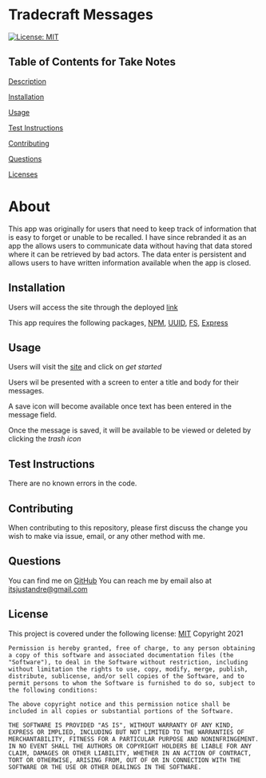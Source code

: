 
# Tradecraft Messages
[![License: MIT](https://img.shields.io/badge/License-MIT-yellow.svg)](https://opensource.org/licenses/MIT)
          
 ## Table of Contents for Take Notes
          
[Description](#About)
          
[Installation](#Installation)
          
[Usage](#Usage)
          
[Test Instructions](#Test)
          
[Contributing](#Contributing)
          
[Questions](#Questions)
          
[Licenses](#Licenses)
          
# About
This app was originally for users that need to keep track of information that is easy to forget or unable to be recalled. 
I have since rebranded it as an app the allows users to communicate data without having that data stored where it can be retrieved by bad actors. The data enter is persistent and allows users to have written information available when the app is closed.
## Installation
Users will access the site through the deployed [link](https://dashboard.heroku.com/apps/glacial-lowlands-01995)

This app requires the following packages, [NPM](https://docs.npmjs.com/cli/v6/commands/npm-install), [UUID](https://www.npmjs.com/package/uuid), [FS](https://www.npmjs.com/package/file-system), [Express](https://www.npmjs.com/package/express)

## Usage
Users will visit the [site](https://dashboard.heroku.com/apps/glacial-lowlands-01995) and click on *get started* 

Users wil be presented with a screen to enter a title and body for their messages.

A save icon will become available once text has been entered in the message field.

Once the message is saved, it will be available to be viewed or deleted by clicking the *trash icon*

## Test Instructions
There are no known errors in the code.
          
          
## Contributing
When contributing to this repository, please first discuss the change you wish to make via issue, email, or any other method with me.
          
## Questions
You can find me on [GitHub](https://www.github.com/AndreDiop) 
You can reach me by email also at itsjustandre@gmail.com
## License
This project is covered under the following 
license:
[MIT](https://opensource.org/licenses/MIT)
Copyright 2021

    Permission is hereby granted, free of charge, to any person obtaining a copy of this software and associated documentation files (the "Software"), to deal in the Software without restriction, including without limitation the rights to use, copy, modify, merge, publish, distribute, sublicense, and/or sell copies of the Software, and to permit persons to whom the Software is furnished to do so, subject to the following conditions:
    
    The above copyright notice and this permission notice shall be included in all copies or substantial portions of the Software.
    
    THE SOFTWARE IS PROVIDED "AS IS", WITHOUT WARRANTY OF ANY KIND, EXPRESS OR IMPLIED, INCLUDING BUT NOT LIMITED TO THE WARRANTIES OF MERCHANTABILITY, FITNESS FOR A PARTICULAR PURPOSE AND NONINFRINGEMENT. IN NO EVENT SHALL THE AUTHORS OR COPYRIGHT HOLDERS BE LIABLE FOR ANY CLAIM, DAMAGES OR OTHER LIABILITY, WHETHER IN AN ACTION OF CONTRACT, TORT OR OTHERWISE, ARISING FROM, OUT OF OR IN CONNECTION WITH THE SOFTWARE OR THE USE OR OTHER DEALINGS IN THE SOFTWARE.
    
    
        
